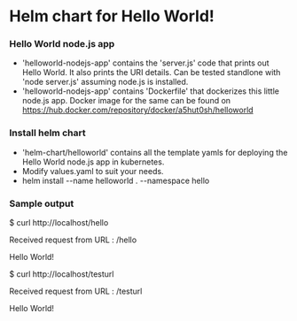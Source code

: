# Helm chart for Hello World!



### Hello World node.js app
- 'helloworld-nodejs-app' contains the 'server.js' code that prints out Hello World. It also prints the URI details. Can be tested standlone with 'node server.js' assuming node.js is installed.
- 'helloworld-nodejs-app' contains 'Dockerfile' that dockerizes this little node.js app. Docker image for the same can be found on https://hub.docker.com/repository/docker/a5hut0sh/helloworld



### Install helm chart 
- 'helm-chart/helloworld' contains all the template yamls for deploying the Hello World node.js app in kubernetes.
- Modify values.yaml to suit your needs.
- helm install --name helloworld . --namespace hello



### Sample output

$ curl http://localhost/hello

Received request from URL : /hello

Hello World!

$ curl http://localhost/testurl

Received request from URL : /testurl

Hello World!
